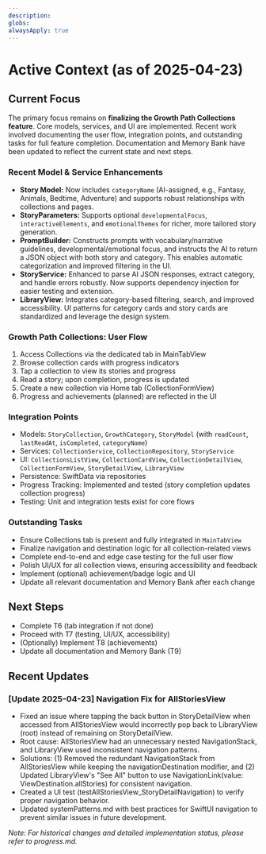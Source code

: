 ```yaml
---
description:
globs:
alwaysApply: true
---
```

# Active Context (as of 2025-04-23)

## Current Focus
The primary focus remains on **finalizing the Growth Path Collections feature**. Core models, services, and UI are implemented. Recent work involved documenting the user flow, integration points, and outstanding tasks for full feature completion. Documentation and Memory Bank have been updated to reflect the current state and next steps.

### Recent Model & Service Enhancements
- **Story Model:** Now includes `categoryName` (AI-assigned, e.g., Fantasy, Animals, Bedtime, Adventure) and supports robust relationships with collections and pages.
- **StoryParameters:** Supports optional `developmentalFocus`, `interactiveElements`, and `emotionalThemes` for richer, more tailored story generation.
- **PromptBuilder:** Constructs prompts with vocabulary/narrative guidelines, developmental/emotional focus, and instructs the AI to return a JSON object with both story and category. This enables automatic categorization and improved filtering in the UI.
- **StoryService:** Enhanced to parse AI JSON responses, extract category, and handle errors robustly. Now supports dependency injection for easier testing and extension.
- **LibraryView:** Integrates category-based filtering, search, and improved accessibility. UI patterns for category cards and story cards are standardized and leverage the design system.

### Growth Path Collections: User Flow
1. Access Collections via the dedicated tab in MainTabView
2. Browse collection cards with progress indicators
3. Tap a collection to view its stories and progress
4. Read a story; upon completion, progress is updated
5. Create a new collection via Home tab (CollectionFormView)
6. Progress and achievements (planned) are reflected in the UI

### Integration Points
- Models: `StoryCollection`, `GrowthCategory`, `StoryModel` (with `readCount`, `lastReadAt`, `isCompleted`, `categoryName`)
- Services: `CollectionService`, `CollectionRepository`, `StoryService`
- UI: `CollectionsListView`, `CollectionCardView`, `CollectionDetailView`, `CollectionFormView`, `StoryDetailView`, `LibraryView`
- Persistence: SwiftData via repositories
- Progress Tracking: Implemented and tested (story completion updates collection progress)
- Testing: Unit and integration tests exist for core flows

### Outstanding Tasks
- Ensure Collections tab is present and fully integrated in `MainTabView`
- Finalize navigation and destination logic for all collection-related views
- Complete end-to-end and edge case testing for the full user flow
- Polish UI/UX for all collection views, ensuring accessibility and feedback
- Implement (optional) achievement/badge logic and UI
- Update all relevant documentation and Memory Bank after each change

## Next Steps
- Complete T6 (tab integration if not done)
- Proceed with T7 (testing, UI/UX, accessibility)
- (Optionally) Implement T8 (achievements)
- Update all documentation and Memory Bank (T9)

## Recent Updates
### [Update 2025-04-23] Navigation Fix for AllStoriesView
- Fixed an issue where tapping the back button in StoryDetailView when accessed from AllStoriesView would incorrectly pop back to LibraryView (root) instead of remaining on StoryDetailView.
- Root cause: AllStoriesView had an unnecessary nested NavigationStack, and LibraryView used inconsistent navigation patterns.
- Solutions: (1) Removed the redundant NavigationStack from AllStoriesView while keeping the navigationDestination modifier, and (2) Updated LibraryView's "See All" button to use NavigationLink(value: ViewDestination.allStories) for consistent navigation.
- Created a UI test (testAllStoriesView_StoryDetailNavigation) to verify proper navigation behavior.
- Updated systemPatterns.md with best practices for SwiftUI navigation to prevent similar issues in future development.

*Note: For historical changes and detailed implementation status, please refer to progress.md.*

